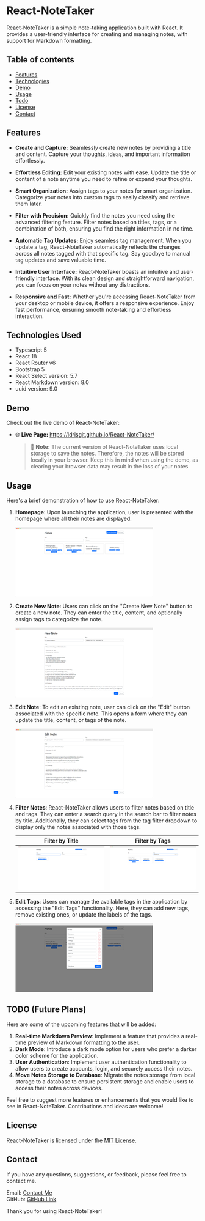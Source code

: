 # React-NoteTaker

React-NoteTaker is a simple note-taking application built with React. It provides a user-friendly interface for creating and managing notes, with support for Markdown formatting.

## Table of contents

- [Features](#features)
- [Technologies](#technologies-used)
- [Demo](#demo)
- [Usage](#usage)
- [Todo](#todo-future-plans)
- [License](#license)
- [Contact](#contact)

## Features

- **Create and Capture:** Seamlessly create new notes by providing a title and content. Capture your thoughts, ideas, and important information effortlessly.

- **Effortless Editing:** Edit your existing notes with ease. Update the title or content of a note anytime you need to refine or expand your thoughts.

- **Smart Organization:** Assign tags to your notes for smart organization. Categorize your notes into custom tags to easily classify and retrieve them later.

- **Filter with Precision:** Quickly find the notes you need using the advanced filtering feature. Filter notes based on titles, tags, or a combination of both, ensuring you find the right information in no time.

- **Automatic Tag Updates:** Enjoy seamless tag management. When you update a tag, React-NoteTaker automatically reflects the changes across all notes tagged with that specific tag. Say goodbye to manual tag updates and save valuable time.

- **Intuitive User Interface:** React-NoteTaker boasts an intuitive and user-friendly interface. With its clean design and straightforward navigation, you can focus on your notes without any distractions.

- **Responsive and Fast:** Whether you're accessing React-NoteTaker from your desktop or mobile device, it offers a responsive experience. Enjoy fast performance, ensuring smooth note-taking and effortless interaction.

## Technologies Used

- Typescript 5
- React 18
- React Router v6
- Bootstrap 5
- React Select version: 5.7
- React Markdown version: 8.0
- uuid version: 9.0

## Demo

Check out the live demo of React-NoteTaker:  

- :globe_with_meridians: **Live Page:** https://idrisgit.github.io/React-NoteTaker/
  > :memo: **Note:** The current version of React-NoteTaker uses local storage to save the notes. Therefore, the notes will be stored locally in your browser. Keep this in mind when using the demo, as clearing your browser data may result in the loss of your notes

## Usage

Here's a brief demonstration of how to use React-NoteTaker:

1. **Homepage**: Upon launching the application, user is presented with the homepage where all their notes are displayed.

   <img src="./readme_assests/home-page.png" alt="Homepage" width="75%" aspectRatio="1.98 / 1" >

2. **Create New Note**: Users can click on the "Create New Note" button to create a new note. They can enter the title, content, and optionally assign tags to categorize the note.

   <img src="./readme_assests/new-note-page.png" alt="Create New Note" width="75%" aspectRatio="1.98 / 1" >

3. **Edit Note**: To edit an existing note, user can click on the "Edit" button associated with the specific note. This opens a form where they can update the title, content, or tags of the note.

   <img src="./readme_assests/edit-note.png" alt="Edit Note" width="75%" aspectRatio="1.98 / 1" >

4. **Filter Notes**: React-NoteTaker allows users to filter notes based on title and tags. They can enter a search query in the search bar to filter notes by title. Additionally, they can select tags from the tag filter dropdown to display only the notes associated with those tags.

   |                                               Filter by Title                                                |                                                 Filter by Tags                                                 |
   | :----------------------------------------------------------------------------------------------------------: | :------------------------------------------------------------------------------------------------------------: |
   | <img src="./readme_assests/search-tab.png" alt="Filter Notes by Title" width="100%" aspectRatio="1.98 / 1" > | <img src="./readme_assests/filterby-tags.png" alt="Filter Notes by Tags" width="100%" aspectRatio="1.98 / 1" > |

5. **Edit Tags**: Users can manage the available tags in the application by accessing the "Edit Tags" functionality. Here, they can add new tags, remove existing ones, or update the labels of the tags.

   <img src="./readme_assests/edit-tags.png" alt="Edit Tags" width="75%" aspectRatio="1.98 / 1" >

## TODO (Future Plans)

Here are some of the upcoming features that will be added:

1. **Real-time Markdown Preview**: Implement a feature that provides a real-time preview of Markdown formatting to the user.
2. **Dark Mode**: Introduce a dark mode option for users who prefer a darker color scheme for the application.
3. **User Authentication**: Implement user authentication functionality to allow users to create accounts, login, and securely access their notes.
4. **Move Notes Storage to Database**: Migrate the notes storage from local storage to a database to ensure persistent storage and enable users to access their notes across devices.

Feel free to suggest more features or enhancements that you would like to see in React-NoteTaker. Contributions and ideas are welcome!

## License

React-NoteTaker is licensed under the [MIT License](https://opensource.org/licenses/MIT).

## Contact

If you have any questions, suggestions, or feedback, please feel free to contact me.

Email: [Contact Me](mailto:idris.gadi01@gmail.com)  
GitHub: [GitHub Link](https://github.com/IdrisGit)

Thank you for using React-NoteTaker!
